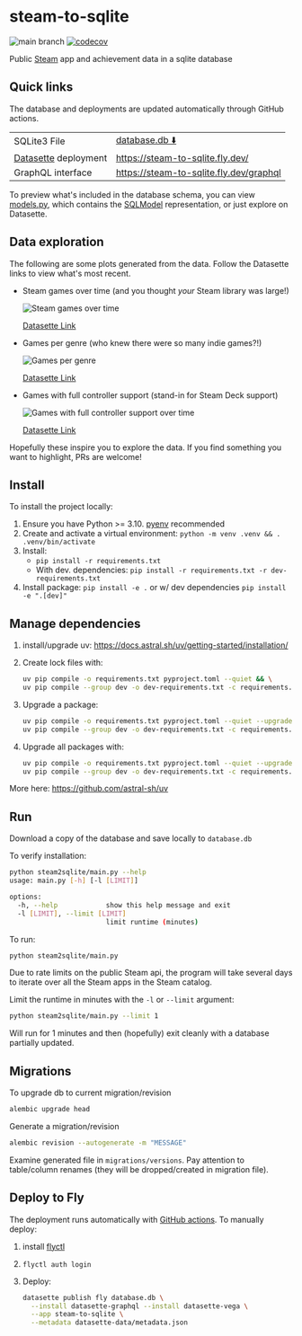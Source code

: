 # steam-to-sqlite

![main branch](https://github.com/falkben/steam-to-sqlite/actions/workflows/test.yml/badge.svg?branch=main) [![codecov](https://codecov.io/gh/falkben/steam-to-sqlite/branch/main/graph/badge.svg?token=ZPVU94M3XE)](https://codecov.io/gh/falkben/steam-to-sqlite)

Public [Steam](https://store.steampowered.com/) app and achievement data in a sqlite database

## Quick links

The database and deployments are updated automatically through GitHub actions.

| | |
|-|-|
|SQLite3 File|[database.db ⬇️](https://www.dropbox.com/s/i47qt3chrp9lr9e/database.db?dl=1) |
|[Datasette](https://datasette.io/) deployment|<https://steam-to-sqlite.fly.dev/>|
|GraphQL interface|<https://steam-to-sqlite.fly.dev/graphql>|

To preview what's included in the database schema, you can view [models.py](/steam2sqlite/models.py), which contains the [SQLModel](https://sqlmodel.tiangolo.com/) representation, or just explore on Datasette.

## Data exploration

The following are some plots generated from the data. Follow the Datasette links to view what's most recent.

- Steam games over time (and you thought _your_ Steam library was large!)

   ![Steam games over time](https://user-images.githubusercontent.com/653031/199382416-cf8c43f0-2cc5-47a5-99d7-ad7b32b41af9.png)

   [Datasette Link](https://steam-to-sqlite.fly.dev/database?sql=select%0D%0A++strftime%28%27%25Y%27%2C+steam_app.release_date%29+as+year%2C%0D%0A++sum%28count%28steam_app.pk%29%29+over+%28%0D%0A++++order+by%0D%0A++++++steam_app.release_date%0D%0A++%29+as+total%0D%0Afrom%0D%0A++steam_app%0D%0Awhere%0D%0A++steam_app.release_date+is+not+NULL%0D%0A++and+steam_app.release_date+%3E%3D+date%28%222003-01-01%22%29%0D%0A++and+steam_app.release_date+%3C+CURRENT_DATE%0D%0A++and+steam_app.type+%3D+%22game%22%0D%0Agroup+by%0D%0A++year%0D%0Aorder+by%0D%0A++steam_app.release_date+asc#g.mark=line&g.x_column=year&g.x_type=ordinal&g.y_column=total&g.y_type=quantitative)

- Games per genre (who knew there were so many indie games?!)

   ![Games per genre](https://user-images.githubusercontent.com/653031/199382566-bf2cc609-f2c3-4841-a871-3cb2605c32de.png)

   [Datasette Link](https://steam-to-sqlite.fly.dev/database?sql=select+genre.description%2C+count(steam_app.pk)+as+apps%0D%0Afrom+genre%0D%0Ajoin+genresteammapplink+on+genre_pk+%3D+genre.pk%0D%0Ajoin+steam_app+on+genresteammapplink.steam_app_pk+%3D+steam_app.pk%0D%0AGROUP+by+genre.pk%0D%0Aorder+by+apps+desc%3B#g.mark=bar&g.x_column=description&g.x_type=ordinal&g.y_column=apps&g.y_type=quantitative)

- Games with full controller support (stand-in for Steam Deck support)

   ![Games with full controller support over time](https://user-images.githubusercontent.com/653031/199390356-ad488ecd-e64b-4ca1-a5ba-0bc6ff3dd4cd.png)

   [Datasette Link](https://steam-to-sqlite.fly.dev/database?sql=select%0D%0A++strftime%28%27%25Y%27%2C+steam_app.release_date%29+as+year%2C%0D%0A++sum%28count%28steam_app.pk%29%29+over+%28%0D%0A++++order+by%0D%0A++++++steam_app.release_date%0D%0A++%29+as+total%0D%0Afrom%0D%0A++steam_app%0D%0Awhere%0D%0A++steam_app.release_date+is+not+NULL%0D%0A++and+steam_app.release_date+%3E%3D+date%28%222003-01-01%22%29%0D%0A++and+steam_app.release_date+%3C+CURRENT_DATE%0D%0A++and+steam_app.type+%3D+%22game%22%0D%0A++and+steam_app.controller_support+%3D%3D+%22full%22%0D%0Agroup+by%0D%0A++year%0D%0Aorder+by%0D%0A++steam_app.release_date+asc#g.mark=line&g.x_column=year&g.x_type=ordinal&g.y_column=total&g.y_type=quantitative)

Hopefully these inspire you to explore the data. If you find something you want to highlight, PRs are welcome!

## Install

To install the project locally:

1. Ensure you have Python >= 3.10. [pyenv](https://github.com/pyenv/pyenv) recommended
2. Create and activate a virtual environment: `python -m venv .venv && . .venv/bin/activate`
3. Install:
   - `pip install -r requirements.txt`
   - With dev. dependencies: `pip install -r requirements.txt -r dev-requirements.txt`
4. Install package: `pip install -e .` or w/ dev dependencies `pip install -e ".[dev]"`

## Manage dependencies

1. install/upgrade uv: <https://docs.astral.sh/uv/getting-started/installation/>
2. Create lock files with:

   ```sh
   uv pip compile -o requirements.txt pyproject.toml --quiet && \
   uv pip compile --group dev -o dev-requirements.txt -c requirements.txt pyproject.toml --quiet
   ```

3. Upgrade a package:

   ```sh
   uv pip compile -o requirements.txt pyproject.toml --quiet --upgrade-package PACKAGE && \
   uv pip compile --group dev -o dev-requirements.txt -c requirements.txt pyproject.toml --quiet
   ```

4. Upgrade all packages with:

   ```sh
   uv pip compile -o requirements.txt pyproject.toml --quiet --upgrade && \
   uv pip compile --group dev -o dev-requirements.txt -c requirements.txt pyproject.toml --quiet --upgrade
   ```

More here: <https://github.com/astral-sh/uv>

## Run

Download a copy of the database and save locally to `database.db`

To verify installation:

```bash
python steam2sqlite/main.py --help
usage: main.py [-h] [-l [LIMIT]]

options:
  -h, --help            show this help message and exit
  -l [LIMIT], --limit [LIMIT]
                        limit runtime (minutes)
```

To run:

```sh
python steam2sqlite/main.py
```

Due to rate limits on the public Steam api, the program will take several days to iterate over all the Steam apps in the Steam catalog.

Limit the runtime in minutes with the `-l` or `--limit` argument:

```sh
python steam2sqlite/main.py --limit 1
```

Will run for 1 minutes and then (hopefully) exit cleanly with a database partially updated.

## Migrations

To upgrade db to current migration/revision

```sh
alembic upgrade head
```

Generate a migration/revision

```sh
alembic revision --autogenerate -m "MESSAGE"
```

Examine generated file in `migrations/versions`. Pay attention to table/column renames (they will be dropped/created in migration file).

## Deploy to Fly

The deployment runs automatically with [GitHub actions](/.github/workflows/main.yml). To manually deploy:

1. install [flyctl](https://fly.io/docs/getting-started/installing-flyctl/)
2. `flyctl auth login`
3. Deploy:

    ```sh
    datasette publish fly database.db \
      --install datasette-graphql --install datasette-vega \
      --app steam-to-sqlite \
      --metadata datasette-data/metadata.json
    ```

